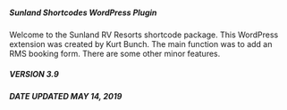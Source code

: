 ##### Sunland Shortcodes WordPress Plugin
Welcome to the Sunland RV Resorts shortcode package. This WordPress extension was created by Kurt Bunch. The main function was to add an RMS booking form. There are some other minor features.

##### VERSION 3.9
##### DATE UPDATED MAY 14, 2019
